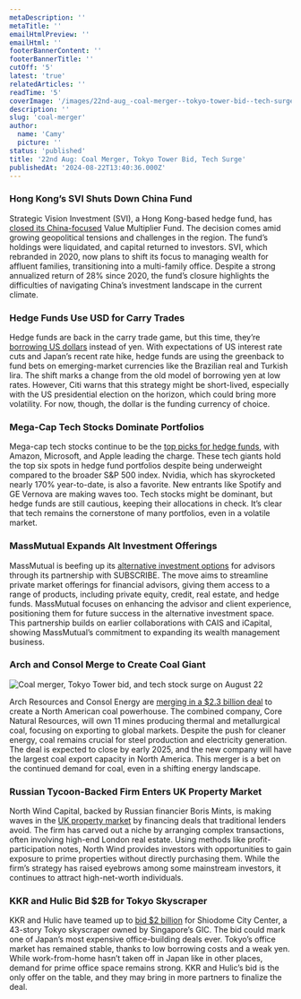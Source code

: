 ```yaml
---
metaDescription: ''
metaTitle: ''
emailHtmlPreview: ''
emailHtml: ''
footerBannerContent: ''
footerBannerTitle: ''
cutOff: '5'
latest: 'true'
relatedArticles: ''
readTime: '5'
coverImage: '/images/22nd-aug_-coal-merger--tokyo-tower-bid--tech-surge-a--1--Y5OT.webp'
description: ''
slug: 'coal-merger'
author:
  name: 'Camy'
  picture: ''
status: 'published'
title: '22nd Aug: Coal Merger, Tokyo Tower Bid, Tech Surge'
publishedAt: '2024-08-22T13:40:36.000Z'
---
```


### Hong Kong’s SVI Shuts Down China Fund

Strategic Vision Investment (SVI), a Hong Kong-based hedge fund, has [closed its China-focused](https://www.reuters.com/markets/asia/hong-kongs-svi-winds-down-china-focused-hedge-fund-say-sources-2024-08-20/) Value Multiplier Fund. The decision comes amid growing geopolitical tensions and challenges in the region. The fund’s holdings were liquidated, and capital returned to investors. SVI, which rebranded in 2020, now plans to shift its focus to managing wealth for affluent families, transitioning into a multi-family office. Despite a strong annualized return of 28% since 2020, the fund’s closure highlights the difficulties of navigating China’s investment landscape in the current climate.

### Hedge Funds Use USD for Carry Trades

Hedge funds are back in the carry trade game, but this time, they’re [borrowing US dollars](https://www.bnnbloomberg.ca/business/international/2024/08/20/citi-says-hedge-funds-are-using-dollars-for-new-carry-trades/) instead of yen. With expectations of US interest rate cuts and Japan’s recent rate hike, hedge funds are using the greenback to fund bets on emerging-market currencies like the Brazilian real and Turkish lira. The shift marks a change from the old model of borrowing yen at low rates. However, Citi warns that this strategy might be short-lived, especially with the US presidential election on the horizon, which could bring more volatility. For now, though, the dollar is the funding currency of choice.

### Mega-Cap Tech Stocks Dominate Portfolios

Mega-cap tech stocks continue to be the [top picks for hedge funds](https://www.hedgeweek.com/mega-cap-tech-stocks-continue-to-dominate-hedge-fund-equity-investment-portfolios/#:~:text=Currently%2C%20tech%20stocks%20account%20for,and%20Taiwan%20Semiconductor%20Manufacturing%20Co.), with Amazon, Microsoft, and Apple leading the charge. These tech giants hold the top six spots in hedge fund portfolios despite being underweight compared to the broader S&P 500 index. Nvidia, which has skyrocketed nearly 170% year-to-date, is also a favorite. New entrants like Spotify and GE Vernova are making waves too. Tech stocks might be dominant, but hedge funds are still cautious, keeping their allocations in check. It’s clear that tech remains the cornerstone of many portfolios, even in a volatile market.

### MassMutual Expands Alt Investment Offerings

MassMutual is beefing up its [alternative investment options](https://www.investmentnews.com/alternatives/massmutual-continues-to-build-out-its-alts-shelf/256561#:~:text=Earlier%20this%20year%20in%20May,to%20other%20areas%20as%20well.) for advisors through its partnership with SUBSCRIBE. The move aims to streamline private market offerings for financial advisors, giving them access to a range of products, including private equity, credit, real estate, and hedge funds. MassMutual focuses on enhancing the advisor and client experience, positioning them for future success in the alternative investment space. This partnership builds on earlier collaborations with CAIS and iCapital, showing MassMutual’s commitment to expanding its wealth management business.

### Arch and Consol Merge to Create Coal Giant

![Coal merger, Tokyo Tower bid, and tech stock surge on August 22](/images/22nd-aug_-coal-merger--tokyo-tower-bid--tech-surge-a--1--AyNj.webp)

Arch Resources and Consol Energy are [merging in a $2.3 billion deal](https://www.reuters.com/markets/commodities/consol-energy-arch-resources-merge-create-5-bln-coal-mining-entity-2024-08-21/#:~:text=Commodities-,Consol%20Energy%2C%20Arch%20Resources%20strike%20merger%20deal%20to,%245%20billion%20coal%20mining%20giant&text=Aug%2021%20\(Reuters\)%20%2D%20Arch,at%20more%20than%20%245%20billion.) to create a North American coal powerhouse. The combined company, Core Natural Resources, will own 11 mines producing thermal and metallurgical coal, focusing on exporting to global markets. Despite the push for cleaner energy, coal remains crucial for steel production and electricity generation. The deal is expected to close by early 2025, and the new company will have the largest coal export capacity in North America. This merger is a bet on the continued demand for coal, even in a shifting energy landscape.

### Russian Tycoon-Backed Firm Enters UK Property Market

North Wind Capital, backed by Russian financier Boris Mints, is making waves in the [UK property market](https://www.bnnbloomberg.ca/business/company-news/2024/08/21/firm-backed-by-russian-tycoon-opens-door-into-uk-property-market/) by financing deals that traditional lenders avoid. The firm has carved out a niche by arranging complex transactions, often involving high-end London real estate. Using methods like profit-participation notes, North Wind provides investors with opportunities to gain exposure to prime properties without directly purchasing them. While the firm’s strategy has raised eyebrows among some mainstream investors, it continues to attract high-net-worth individuals.

### KKR and Hulic Bid $2B for Tokyo Skyscraper

KKR and Hulic have teamed up to [bid $2 billion](https://theedgemalaysia.com/node/723667) for Shiodome City Center, a 43-story Tokyo skyscraper owned by Singapore’s GIC. The bid could mark one of Japan’s most expensive office-building deals ever. Tokyo’s office market has remained stable, thanks to low borrowing costs and a weak yen. While work-from-home hasn’t taken off in Japan like in other places, demand for prime office space remains strong. KKR and Hulic’s bid is the only offer on the table, and they may bring in more partners to finalize the deal.